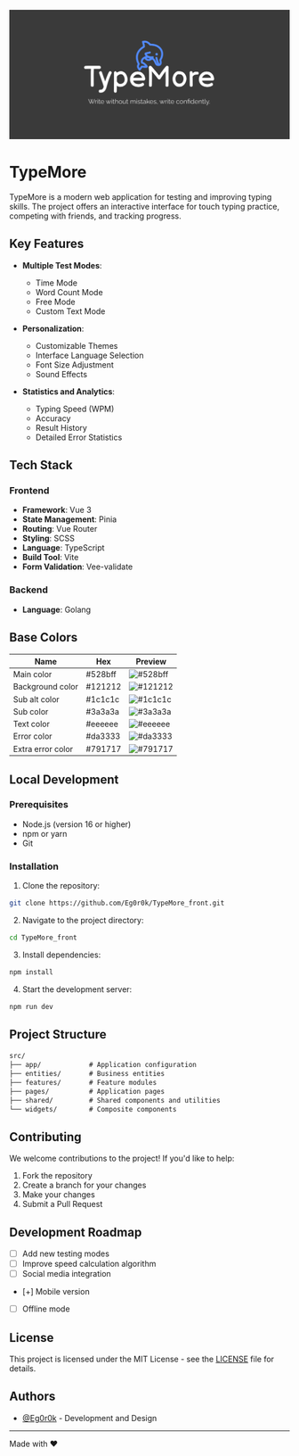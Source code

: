 ![Logo](preview.png)

# TypeMore

TypeMore is a modern web application for testing and improving typing skills. The project offers an interactive interface for touch typing practice, competing with friends, and tracking progress.

## Key Features

- **Multiple Test Modes**:
  - Time Mode
  - Word Count Mode
  - Free Mode
  - Custom Text Mode

- **Personalization**:
  - Customizable Themes
  - Interface Language Selection
  - Font Size Adjustment
  - Sound Effects

- **Statistics and Analytics**:
  - Typing Speed (WPM)
  - Accuracy
  - Result History
  - Detailed Error Statistics


## Tech Stack

### Frontend
- **Framework**: Vue 3
- **State Management**: Pinia
- **Routing**: Vue Router
- **Styling**: SCSS
- **Language**: TypeScript
- **Build Tool**: Vite
- **Form Validation**: Vee-validate

### Backend
- **Language**: Golang

## Base Colors

| Name | Hex | Preview |
|----------|-----|--------------|
| Main color | #528bff | ![#528bff](https://via.placeholder.com/10/528bff?text=+) |
| Background color | #121212 | ![#121212](https://via.placeholder.com/10/121212?text=+) |
| Sub alt color | #1c1c1c | ![#1c1c1c](https://via.placeholder.com/10/1c1c1c?text=+) |
| Sub color | #3a3a3a | ![#3a3a3a](https://via.placeholder.com/10/3a3a3a?text=+) |
| Text color | #eeeeee | ![#eeeeee](https://via.placeholder.com/10/eeeeee?text=+) |
| Error color | #da3333 | ![#da3333](https://via.placeholder.com/10/da3333?text=+) |
| Extra error color | #791717 | ![#791717](https://via.placeholder.com/10/791717?text=+) |

## Local Development

### Prerequisites

- Node.js (version 16 or higher)
- npm or yarn
- Git

### Installation

1. Clone the repository:
```bash
git clone https://github.com/Eg0r0k/TypeMore_front.git
```

2. Navigate to the project directory:
```bash
cd TypeMore_front
```

3. Install dependencies:
```bash
npm install
```

4. Start the development server:
```bash
npm run dev
```

## Project Structure

```
src/
├── app/            # Application configuration
├── entities/       # Business entities
├── features/       # Feature modules
├── pages/          # Application pages
├── shared/         # Shared components and utilities
└── widgets/        # Composite components
```

## Contributing

We welcome contributions to the project! If you'd like to help:

1. Fork the repository
2. Create a branch for your changes
3. Make your changes
4. Submit a Pull Request

## Development Roadmap

- [ ] Add new testing modes
- [ ] Improve speed calculation algorithm
- [ ] Social media integration
- [+] Mobile version
- [ ] Offline mode

## License

This project is licensed under the MIT License - see the [LICENSE](LICENSE) file for details.


## Authors

- [@Eg0r0k](https://github.com/Eg0r0k) - Development and Design

---

Made with ❤️
